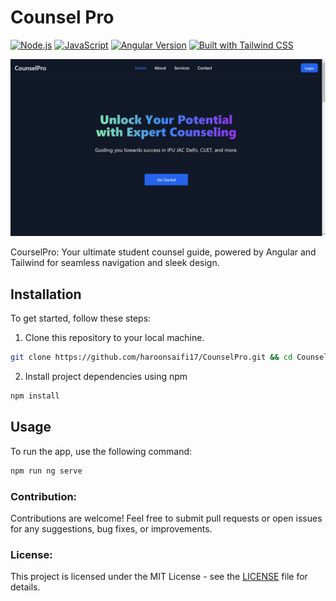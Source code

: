  # Counsel Pro

[![Node.js](https://img.shields.io/badge/Node.js-16.x-green.svg)](https://nodejs.org/)
[![JavaScript](https://img.shields.io/badge/JavaScript-F7DF1E.svg)](https://developer.mozilla.org/en-US/docs/Web/JavaScript)
[![Angular Version](https://img.shields.io/badge/Angular-v14-red)](https://angular.io/)
[![Built with Tailwind CSS](https://img.shields.io/badge/Built_with-Tailwind_CSS-blueviolet?style=flat&logo=tailwind-css&logoColor=white)](https://tailwindcss.com/)

![Screenshot](screenshots/homepage.png)

CourselPro: Your ultimate student counsel guide, powered by Angular and Tailwind for seamless navigation and sleek design.

## Installation

To get started, follow these steps:

1. Clone this repository to your local machine.

```bash
git clone https://github.com/haroonsaifi17/CounselPro.git && cd CounselPro
```

2. Install project dependencies using npm

```bash
npm install
```

## Usage

To run the app, use the following command:

```bash
npm run ng serve
```

### Contribution:

Contributions are welcome! Feel free to submit pull requests or open issues for any suggestions, bug fixes, or improvements.

### License:

This project is licensed under the MIT License - see the [LICENSE](LICENSE) file for details.
